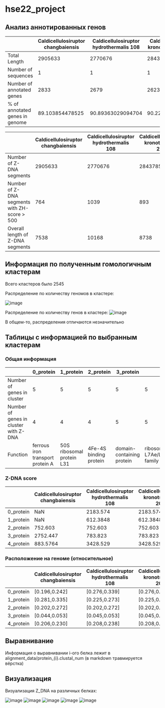 # hse22_project

## Анализ аннотированных генов

||Caldicellulosiruptor changbaiensis|Caldicellulosiruptor hydrothermalis 108|Caldicellulosiruptor kronotskyensis 2002|Caldicellulosiruptor obsidiansis OB47|Caldicellulosiruptor owensensis OL|
|---|---|---|---|---|---|
|Total Length|2905633|2770676|2843785|2532343|2428903|
|Number of sequences|1|1|1|1|1|
|Number of annotated genes|2833|2679|2623|2404|2333|
|% of annotated genes in genome|89\.103854478525|90\.89363029094704|90\.22257308481478|89\.7423848191181|90\.9399840174762|

||Caldicellulosiruptor changbaiensis|Caldicellulosiruptor hydrothermalis 108|Caldicellulosiruptor kronotskyensis 2002|Caldicellulosiruptor obsidiansis OB47|Caldicellulosiruptor owensensis OL|
|---|---|---|---|---|---|
|Number of Z-DNA segments|2905633|2770676|2843785|2532343|2428903|
|Number of Z-DNA segments with ZH-score \> 500|764|1039|893|754|711|
|Overall length of Z-DNA segments|7538|10168|8738|7410|6932|

## Информация по полученным гомологичным кластерам

Всего кластеров было 2545

Распределение по количеству геномов в кластере:

![image](./pictures/project_species.png)

Распределение по количеству генов в кластере:
![image](./pictures/project_genes.png)

В общем-то, распределения отличаются незначительно

## Таблицы с информацией по выбранным кластерам

### Общая информация

||0\_protein|1\_protein|2\_protein|3\_protein|4\_protein|
|---|---|---|---|---|---|
|Number of genes in cluster|5|5|5|5|5|
|Number of genes in cluster with Z-DNA|4|4|4|5|5|
|Function| ferrous iron transport protein A|50S ribosomal protein L31|4Fe-4S binding protein|domain-containing protein|ribosomal L7Ae/L30e/S12e/Gadd45 family protein|

### Z-DNA score

||Caldicellulosiruptor changbaiensis|Caldicellulosiruptor hydrothermalis 108|Caldicellulosiruptor kronotskyensis 2002|Caldicellulosiruptor obsidiansis OB47|Caldicellulosiruptor owensensis OL|
|---|---|---|---|---|---|
|0\_protein|NaN|2183\.574|2183\.574|2659\.79|632\.2504|
|1\_protein|NaN|612\.3848|612\.3848|612\.3848|612\.3848|
|2\_protein|752\.603|752\.603|752\.603|NaN|752\.603|
|3\_protein|2752\.447|783\.823|783\.823|783\.823|783\.823|
|4\_protein|883\.5764|3428\.529|3428\.529|3428\.529|3428\.529|

### Расположение на геноме (относительное)

||Caldicellulosiruptor changbaiensis|Caldicellulosiruptor hydrothermalis 108|Caldicellulosiruptor kronotskyensis 2002|Caldicellulosiruptor obsidiansis OB47|Caldicellulosiruptor owensensis OL|
|---|---|---|---|---|---|
|0\_protein|\[0.196,0.242]|\[0.276,0.339]|\[0.276,0.339]|\[0.267,0.348]|\[0.281,0.335]|
|1\_protein|\[0.281,0.335]|\[0.225,0.273]|\[0.225,0.273]|\[0.225,0.273]|\[0.220,0.278]|
|2\_protein|\[0.202,0.272]|\[0.202,0.272]|\[0.202,0.272]|\[0.202,0.272]|\[0.197,0.266]|
|3\_protein|\[0.044,0.053]|\[0.045,0.053]|\[0.045,0.053]|\[0.044,0.053]|\[0.044,0.053]|
|4\_protein|\[0.206,0.230]|\[0.208,0.238]|\[0.208,0.238]|\[0.196,0.242]|\[0.196,0.242]|

## Выравнивание

Информация о выравнивании i-ого белка лежит в  alignment_data/protein_{i}.clustal_num (в markdown травмируется вёрстка)

## Визуализация

Визуализация Z_DNA на различных белках:

![image](./pictures/protein_0.png)
![image](./pictures/protein_1.png)
![image](./pictures/protein_2.png)
![image](./pictures/protein_3.png)
![image](./pictures/protein_4.png)